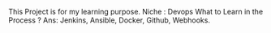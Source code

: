 This Project is for my learning purpose.
Niche : Devops
What to Learn in the Process ?
Ans: Jenkins, Ansible, Docker, Github, Webhooks.
